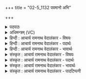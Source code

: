 +++
title = "02-5_1132 पवमानो अभि"

+++
<details><summary>पदपाठः</summary>

प꣡व꣢꣯मानः। अ꣣भि꣢। स्पृ꣡धः꣢꣯। वि꣡शः꣢꣯। रा꣡जा꣢꣯। इ꣣व। सीदति। य꣢त्। ई꣣म्। ऋण्व꣡न्ति꣢। वे꣣ध꣡सः꣢। ११३२।
</details>

<details><summary>अधिमन्त्रम् (VC)</summary>

- पवमानः सोमः
- असितः काश्यपो देवलो वा
- गायत्री
- षड्जः
</details>

<details><summary>हिन्दी : आचार्य रामनाथ वेदालंकार - विषयः</summary>

आगे फिर गुरु-शिष्य का ही विषय है।
</details>

<details><summary>हिन्दी : आचार्य रामनाथ वेदालंकार - पदार्थः</summary>

पदार्थान्वयभाषाः -  (यत्) जब (ईम्) इस आचार्य को (वेधसः) अन्य विद्वान् गुरु (ऋण्वन्ति) प्राप्त होते हैं, तब यह (विशः) प्रजाओं को (राजा इव) जैसे राजा वैसे (पवमानः) पवित्र आचरणवाला करता हुआ (स्पृधः) विद्यायज्ञ में विघ्न डालनेवाले स्पर्धालुओं को (अभि सीदति) दूर कर देता है ॥५॥ यहाँ उपमालङ्कार है ॥५॥
</details>

<details><summary>हिन्दी : आचार्य रामनाथ वेदालंकार - भावार्थः</summary>

भावार्थभाषाः -  आचार्य दूसरे सुयोग्य गुरुजनों की सहायता से ही छात्रों को विद्वान् और पवित्र हृदयवाला करने में समर्थ होता है ॥५॥
</details>

<details><summary>संस्कृत : आचार्य रामनाथ वेदालंकार - विषयः</summary>

अथ पुनर्गुरुशिष्यविषयमेवाह।
</details>

<details><summary>संस्कृत : आचार्य रामनाथ वेदालंकार - पदार्थः</summary>

पदार्थान्वयभाषाः -  (यत्) यदा (ईम्) एनम् आचार्यम् (वेधसः) विद्वांस अन्ये गुरवः (ऋण्वन्ति) प्राप्नुवन्ति, तदा अयम् (विशः) प्रजाजनान् राजा इव नृपतिरिव, शिष्यान् (पवमानः) पवित्राचरणान् कुर्वन् (स्पृधः) स्पर्धमानान् विद्यायागविघ्नकारिणः (अभि सीदति) अभिभवति ॥५॥ अत्रोपमालङ्कारः ॥५॥
</details>

<details><summary>संस्कृत : आचार्य रामनाथ वेदालंकार - भावार्थः</summary>

भावार्थभाषाः -  आचार्य इतरेषां सुयोग्यानां गुरुजनानां साहाय्येनैव छात्रान् विदुषः पवित्रहृदयांश्च कर्त्तुं पारयति ॥५॥ आचार्य दूसरे सुयोग्य गुरुजनों की सहायता से ही छात्रों को विद्वान् और पवित्र हृदयवाला करने में समर्थ होता है ॥५॥
</details>

<details><summary>संस्कृत : आचार्य रामनाथ वेदालंकार - पादटिप्पनी</summary>

टिप्पणी:   १.ऋ० ९।७।५।
</details>